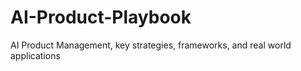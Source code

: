 # AI-Product-Playbook
AI Product Management, key strategies, frameworks, and real world applications
